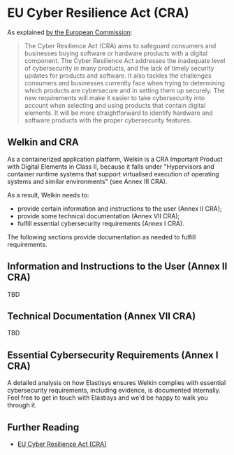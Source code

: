 # EU Cyber Resilience Act (CRA)

As explained [by the European Commission](https://digital-strategy.ec.europa.eu/en/policies/cyber-resilience-act):

> The Cyber Resilience Act (CRA) aims to safeguard consumers and businesses buying software or hardware products with a digital component.
> The Cyber Resilience Act  addresses the inadequate level of cybersecurity in many products, and the lack of timely security updates for products and software.
> It also tackles the challenges consumers and businesses currently face when trying to determining which products are cybersecure and in setting them up securely.
> The new requirements will make it easier to take cybersecurity into account when selecting and using products that contain digital elements.
> It will be more straightforward to identify hardware and software products with the proper cybersecurity features.

## Welkin and CRA

As a containerized application platform, Welkin is a CRA Important Product with Digital Elements in Class II, because it falls under "Hypervisors and container runtime systems that support virtualised execution of operating systems and similar environments" (see Annex III CRA).

As a result, Welkin needs to:

- provide certain information and instructions to the user (Annex II CRA);
- provide some technical documentation (Annex VII CRA);
- fulfill essential cybersecurity requirements (Annex I CRA).

The following sections provide documentation as needed to fulfill requirements.

## Information and Instructions to the User (Annex II CRA)

<!--
At minimum, the product with digital elements shall be accompanied by:

1.

the name, registered trade name or registered trademark of the manufacturer, and the postal address, the email address or other digital contact as well as, where available, the website at which the manufacturer can be contacted;

2.

the single point of contact where information about vulnerabilities of the product with digital elements can be reported and received, and where the manufacturer’s policy on coordinated vulnerability disclosure can be found;

3.

name and type and any additional information enabling the unique identification of the product with digital elements;

4.

the intended purpose of the product with digital elements, including the security environment provided by the manufacturer, as well as the product’s essential functionalities and information about the security properties;

5.

any known or foreseeable circumstance, related to the use of the product with digital elements in accordance with its intended purpose or under conditions of reasonably foreseeable misuse, which may lead to significant cybersecurity risks;

6.

where applicable, the internet address at which the EU declaration of conformity can be accessed;

7.

the type of technical security support offered by the manufacturer and the end-date of the support period during which users can expect vulnerabilities to be handled and to receive security updates;

8.

detailed instructions or an internet address referring to such detailed instructions and information on:

(a)

the necessary measures during initial commissioning and throughout the lifetime of the product with digital elements to ensure its secure use;

(b)

how changes to the product with digital elements can affect the security of data;

(c)

how security-relevant updates can be installed;

(d)

the secure decommissioning of the product with digital elements, including information on how user data can be securely removed;

(e)

how the default setting enabling the automatic installation of security updates, as required by Part I, point (2)(c), of Annex I, can be turned off;

(f)

where the product with digital elements is intended for integration into other products with digital elements, the information necessary for the integrator to comply with the essential cybersecurity requirements set out in Annex I and the documentation requirements set out in Annex VII.

9.

If the manufacturer decides to make available the software bill of materials to the user, information on where the software bill of materials can be accessed.
-->

TBD

## Technical Documentation (Annex VII CRA)

<!--
The technical documentation referred to in Article 31 shall contain at least the following information, as applicable to the relevant product with digital elements:

1.

a general description of the product with digital elements, including:

(a)

its intended purpose;

(b)

versions of software affecting compliance with essential cybersecurity requirements;

(c)

where the product with digital elements is a hardware product, photographs or illustrations showing external features, marking and internal layout;

(d)

user information and instructions as set out in Annex II;

2.

a description of the design, development and production of the product with digital elements and vulnerability handling processes, including:

(a)

necessary information on the design and development of the product with digital elements, including, where applicable, drawings and schemes and a description of the system architecture explaining how software components build on or feed into each other and integrate into the overall processing;

(b)

necessary information and specifications of the vulnerability handling processes put in place by the manufacturer, including the software bill of materials, the coordinated vulnerability disclosure policy, evidence of the provision of a contact address for the reporting of the vulnerabilities and a description of the technical solutions chosen for the secure distribution of updates;

(c)

necessary information and specifications of the production and monitoring processes of the product with digital elements and the validation of those processes;

3.

an assessment of the cybersecurity risks against which the product with digital elements is designed, developed, produced, delivered and maintained pursuant to Article 13, including how the essential cybersecurity requirements set out in Part I of Annex I are applicable;

4.

relevant information that was taken into account to determine the support period pursuant to Article 13(8) of the product with digital elements;

5.

a list of the harmonised standards applied in full or in part the references of which have been published in the Official Journal of the European Union, common specifications as set out in Article 27 of this Regulation or European cybersecurity certification schemes adopted pursuant to Regulation (EU) 2019/881 pursuant to Article 27(8) of this Regulation, and, where those harmonised standards, common specifications or European cybersecurity certification schemes have not been applied, descriptions of the solutions adopted to meet the essential cybersecurity requirements set out in Parts I and II of Annex I, including a list of other relevant technical specifications applied. In the event of partly applied harmonised standards, common specifications or European cybersecurity certification schemes, the technical documentation shall specify the parts which have been applied;

6.

reports of the tests carried out to verify the conformity of the product with digital elements and of the vulnerability handling processes with the applicable essential cybersecurity requirements as set out in Parts I and II of Annex I;

7.

a copy of the EU declaration of conformity;

8.

where applicable, the software bill of materials, further to a reasoned request from a market surveillance authority provided that it is necessary in order for that authority to be able to check compliance with the essential cybersecurity requirements set out in Annex I.
-->

TBD

## Essential Cybersecurity Requirements (Annex I CRA)

A detailed analysis on how Elastisys ensures Welkin complies with essential cybersecurity requirements, including evidence, is documented internally.
Feel free to get in touch with Elastisys and we'd be happy to walk you through it.

## Further Reading

- [EU Cyber Resilience Act (CRA)](https://eur-lex.europa.eu/legal-content/EN/TXT/?uri=CELEX%3A32024R2847)

